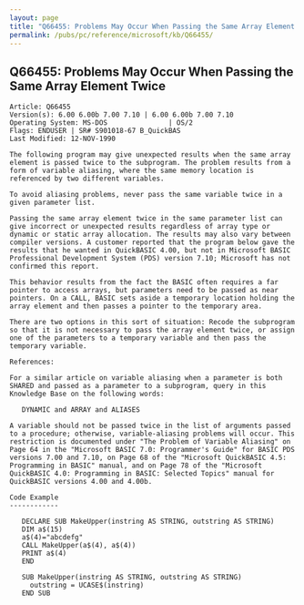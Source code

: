 ```yaml
---
layout: page
title: "Q66455: Problems May Occur When Passing the Same Array Element Twice"
permalink: /pubs/pc/reference/microsoft/kb/Q66455/
---
```


## Q66455: Problems May Occur When Passing the Same Array Element Twice

	Article: Q66455
	Version(s): 6.00 6.00b 7.00 7.10 | 6.00 6.00b 7.00 7.10
	Operating System: MS-DOS               | OS/2
	Flags: ENDUSER | SR# S901018-67 B_QuickBAS
	Last Modified: 12-NOV-1990
	
	The following program may give unexpected results when the same array
	element is passed twice to the subprogram. The problem results from a
	form of variable aliasing, where the same memory location is
	referenced by two different variables.
	
	To avoid aliasing problems, never pass the same variable twice in a
	given parameter list.
	
	Passing the same array element twice in the same parameter list can
	give incorrect or unexpected results regardless of array type or
	dynamic or static array allocation. The results may also vary between
	compiler versions. A customer reported that the program below gave the
	results that he wanted in QuickBASIC 4.00, but not in Microsoft BASIC
	Professional Development System (PDS) version 7.10; Microsoft has not
	confirmed this report.
	
	This behavior results from the fact the BASIC often requires a far
	pointer to access arrays, but parameters need to be passed as near
	pointers. On a CALL, BASIC sets aside a temporary location holding the
	array element and then passes a pointer to the temporary area.
	
	There are two options in this sort of situation: Recode the subprogram
	so that it is not necessary to pass the array element twice, or assign
	one of the parameters to a temporary variable and then pass the
	temporary variable.
	
	References:
	
	For a similar article on variable aliasing when a parameter is both
	SHARED and passed as a parameter to a subprogram, query in this
	Knowledge Base on the following words:
	
	   DYNAMIC and ARRAY and ALIASES
	
	A variable should not be passed twice in the list of arguments passed
	to a procedure; otherwise, variable-aliasing problems will occur. This
	restriction is documented under "The Problem of Variable Aliasing" on
	Page 64 in the "Microsoft BASIC 7.0: Programmer's Guide" for BASIC PDS
	versions 7.00 and 7.10, on Page 68 of the "Microsoft QuickBASIC 4.5:
	Programming in BASIC" manual, and on Page 78 of the "Microsoft
	QuickBASIC 4.0: Programming in BASIC: Selected Topics" manual for
	QuickBASIC versions 4.00 and 4.00b.
	
	Code Example
	------------
	
	   DECLARE SUB MakeUpper(instring AS STRING, outstring AS STRING)
	   DIM a$(15)
	   a$(4)="abcdefg"
	   CALL MakeUpper(a$(4), a$(4))
	   PRINT a$(4)
	   END
	
	   SUB MakeUpper(instring AS STRING, outstring AS STRING)
	     outstring = UCASE$(instring)
	   END SUB

